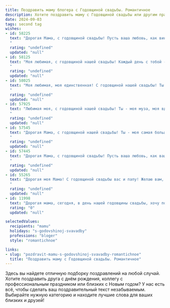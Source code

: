 ```yaml
---
title: Поздравить маму блогера с Годовщиной свадьбы. Романтичное
description: Хотите поздравить маму с Годовщиной свадьбы или другим праздником? Наш ИИ создаст незабываемое поздравление, а вы обязательно выделитесь среди других.  
date: 2024-09-03
tags: second tag
wishes:
- id: 58225
  text: "Дорогая Мама, с годовщиной свадьбы! Пусть ваша любовь, как вино, становится с годами только крепче и ароматнее. Желаю вам долгих лет счастья, тепла, взаимного понимания и, конечно же, новых вдохновляющих идей для блога!
  "
  rating: "undefined"
  updated: "null"
- id: 58125
  text: "Моя любимая, с годовщиной нашей свадьбы! Каждый день с тобой - это волшебство, каждый миг -  романтическая история. Спасибо за то, что ты - моя муза, моя поддержка, моя любовь.  Пусть наше счастье будет вечным, как звёзды, а любовь - яркой, как солнце. С Днём рождения нашей семьи!
  "
  rating: "undefined"
  updated: "null"
- id: 58025
  text: "Моя любимая, моя единственная! С годовщиной нашей свадьбы! Ты – моя муза, мой источник вдохновения, мой компас в мире блогов и жизни. Каждый день с тобой – это праздник, каждый миг – история, которую мы пишем вместе. Спасибо за твою любовь, поддержку и бесконечную верность. Давай вместе создавать новые шедевры, как в жизни, так и в наших блогах!
  "
  rating: "undefined"
  updated: "null"
- id: 57925
  text: "Любимая моя, с годовщиной нашей свадьбы! Ты - моя муза, моя вдохновительница, моя самая большая любовь. Каждый день с тобой – это приключение, наполненное счастьем, смехом и нежностью. Спасибо, что ты есть в моей жизни, спасибо за твою поддержку, за твой талант и вдохновение, которое ты даришь мне и всему миру своими блогами. Ты - моя самая большая гордость, и я бесконечно счастлив быть твоим мужем!
  "
  rating: "undefined"
  updated: "null"
- id: 57545
  text: "Дорогая Мама, с годовщиной нашей свадьбы! Ты - моя самая большая любовь, моя муза, моя вдохновительница! Спасибо тебе за все прекрасные моменты, за твою веру в меня и за то, что ты всегда рядом. С каждым годом наша любовь становится только крепче, как и наша жизнь, которую мы строим вместе!  Ты - моя мечта, воплощенная в реальность. Давай отмечать этот день, наполненный любовью, и продолжать писать нашу удивительную историю!
  "
  rating: "undefined"
  updated: "null"
- id: 57445
  text: "Дорогая Мама, с годовщиной свадьбы! Пусть ваша любовь, как ваш блог, будет всегда яркой, интересной и полна вдохновения. Желаю вам бесконечного счастья и нежности, чтобы каждый день был наполнен любовью и душевным теплом. 🎉💖
  "
  rating: "undefined"
  updated: "null"
- id: 55265
  text: "Дорогая моя Мама! С годовщиной свадьбы вас и папу! Желаю вам, чтобы ваша любовь, как ваш блог, продолжала  расти, вдохновлять и объединять всех вокруг. Пусть каждый день вашей жизни будет наполнен счастьем,  взаимопониманием и нежностью, как прекрасные кадры на вашем канале. С любовью, ваш ребенок!
  "
  rating: "undefined"
  updated: "null"
- id: 11998
  text: "Дорогая мама, сегодня, в день нашей годовщины свадьбы, хочу поздравить тебя с этим прекрасным праздником! Как блогер, ты вдохновляешь не только меня, но и тысячи твоих подписчиков своей творческой энергией и яркими идеями. Пусть каждый день нашей совместной жизни будет наполнен любовью, взаимопониманием и новыми свершениями. Ты моя самая любимая и неповторимая, и я благодарна судьбе за то, что ты моя мама. С днем свадьбы, любимая!"
  rating: "0"
  updated: "null"

selectedValues:
  recipients: "mamu"
  holidays: "s-godovshinoj-svavadby"
  professions: "bloger"
  style: "romantichnoe"

links:
- slug: "pozdravit-mamu-s-godovshinoj-svavadby-romantichnoe"
  title: "Поздравить маму с Годовщиной свадьбы. Романтичное"
---
```


Здесь вы найдете отличную подборку поздравлений на любой случай. 
Хотите поздравить друга с днём рождения, коллегу с профессиональным праздником или близких с Новым годом? У нас есть всё, чтобы сделать ваш поздравительный текст незабываемым. Выбирайте нужную категорию и находите лучшие слова для ваших близких и друзей!
